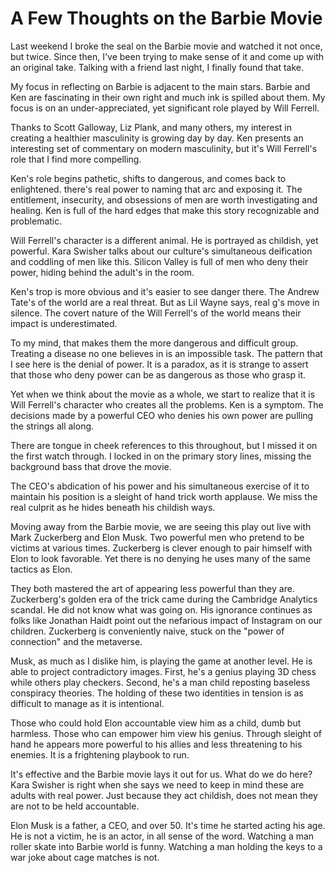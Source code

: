 # A Few Thoughts on the Barbie Movie

Last weekend I broke the seal on the Barbie movie and watched it not once, but twice. Since then, I've been trying to make sense of it and come up with an original take. Talking with a friend last night, I finally found that take.

My focus in reflecting on Barbie is adjacent to the main stars. Barbie and Ken are fascinating in their own right and much ink is spilled about them. My focus is on an under-appreciated, yet significant role played by Will Ferrell.

Thanks to Scott Galloway, Liz Plank, and many others, my interest in creating a healthier masculinity is growing day by day. Ken presents an interesting set of commentary on modern masculinity, but it's Will Ferrell's role that I find more compelling.

Ken's role begins pathetic, shifts to dangerous, and comes back to enlightened. there's real power to naming that arc and exposing it. The entitlement, insecurity, and obsessions of men are worth investigating and healing. Ken is full of the hard edges that make this story recognizable and problematic.

Will Ferrell's character is a different animal. He is portrayed as childish, yet powerful. Kara Swisher talks about our culture's simultaneous deification and coddling of men like this. Silicon Valley is full of men who deny their power, hiding behind the adult's in the room.

Ken's trop is more obvious and it's easier to see danger there. The Andrew Tate's of the world are a real threat. But as Lil Wayne says, real g's move in silence. The covert nature of the Will Ferrell's of the world means their impact is underestimated.

To my mind, that makes them the more dangerous and difficult group. Treating a disease no one believes in is an impossible task. The pattern that I see here is the denial of power. It is a paradox, as it is strange to assert that those who deny power can be as dangerous as those who grasp it.

Yet when we think about the movie as a whole, we start to realize that it is Will Ferrell's character who creates all the problems. Ken is a symptom. The decisions made by a powerful CEO who denies his own power are pulling the strings all along.

There are tongue in cheek references to this throughout, but I missed it on the first watch through. I locked in on the primary story lines, missing the background bass that drove the movie.

The CEO's abdication of his power and his simultaneous exercise of it to maintain his position is a sleight of hand trick worth applause. We miss the real culprit as he hides beneath his childish ways.

Moving away from the Barbie movie, we are seeing this play out live with Mark Zuckerberg and Elon Musk. Two powerful men who pretend to be victims at various times. Zuckerberg is clever enough to pair himself with Elon to look favorable. Yet there is no denying he uses many of the same tactics as Elon.

They both mastered the art of appearing less powerful than they are. Zuckerberg's golden era of the trick came during the Cambridge Analytics scandal. He did not know what was going on. His ignorance continues as folks like Jonathan Haidt point out the nefarious impact of Instagram on our children. Zuckerberg is conveniently naive, stuck on the "power of connection" and the metaverse.

Musk, as much as I dislike him, is playing the game at another level. He is able to project contradictory images. First, he's a genius playing 3D chess while others play checkers. Second, he's a man child reposting baseless conspiracy theories. The holding of these two identities in tension is as difficult to manage as it is intentional.

Those who could hold Elon accountable view him as a child, dumb but harmless. Those who can empower him view his genius. Through sleight of hand he appears more powerful to his allies and less threatening to his enemies. It is a frightening playbook to run.

It's effective and the Barbie movie lays it out for us. What do we do here? Kara Swisher is right when she says we need to keep in mind these are adults with real power. Just because they act childish, does not mean they are not to be held accountable.

Elon Musk is a father, a CEO, and over 50. It's time he started acting his age. He is not a victim, he is an actor, in all sense of the word. Watching a man roller skate into Barbie world is funny. Watching a man holding the keys to a war joke about cage matches is not.

